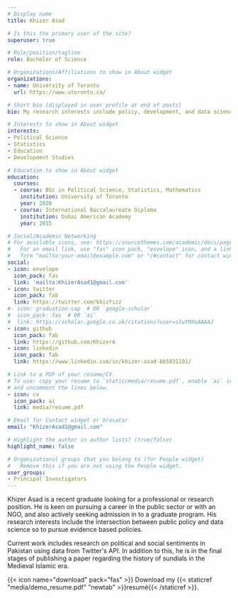 ```yaml
---
# Display name
title: Khizer Asad

# Is this the primary user of the site?
superuser: true

# Role/position/tagline
role: Bachelor of Science

# Organizations/Affiliations to show in About widget
organizations:
- name: University of Toronto
  url: https://www.utoronto.ca/

# Short bio (displayed in user profile at end of posts)
bio: My research interests include policy, development, and data science.

# Interests to show in About widget
interests:
- Political Science
- Statistics
- Education
- Development Studies

# Education to show in About widget
education:
  courses:
  - course: BSc in Political Science, Statistics, Mathematics
    institution: University of Toronto
    year: 2020
  - course: International Baccalaureate Diploma
    institution: Dubai American Academy
    year: 2015

# Social/Academic Networking
# For available icons, see: https://sourcethemes.com/academic/docs/page-builder/#icons
#   For an email link, use "fas" icon pack, "envelope" icon, and a link in the
#   form "mailto:your-email@example.com" or "/#contact" for contact widget.
social:
- icon: envelope
  icon_pack: fas
  link: 'mailto:KhizerAsad1@gmail.com'
- icon: twitter
  icon_pack: fab
  link: https://twitter.com/khizfizz
#- icon: graduation-cap  # OR `google-scholar`
#  icon_pack: fas  # OR `ai`
#  link: https://scholar.google.co.uk/citations?user=sIwtMXoAAAAJ
- icon: github
  icon_pack: fab
  link: https://github.com/KhizerA
- icon: linkedin
  icon_pack: fab
  link: https://www.linkedin.com/in/khizer-asad-bb5831101/

# Link to a PDF of your resume/CV.
# To use: copy your resume to `static/media/resume.pdf`, enable `ai` icons in `params.toml`, 
# and uncomment the lines below.
- icon: cv
  icon_pack: ai
  link: media/resume.pdf

# Email for Contact widget or Gravatar
email: "KhizerAsad1@gmail.com"

# Highlight the author in author lists? (true/false)
highlight_name: false

# Organizational groups that you belong to (for People widget)
#   Remove this if you are not using the People widget.
user_groups:
- Principal Investigators
---
```


Khizer Asad is a recent graduate looking for a professional or research position. He is keen on pursuing a career in the public sector or with an NGO, and also actively seeking admission in to a graduate program. His research interests include the intersection between public policy and data science so to pursue evidence based policies. 

Current work includes research on political and social sentiments in Pakistan using data from Twitter's API. In addition to this, he is in the final stages of publishing a paper regarding the history of sundials in the Medieval Islamic era.  


{{< icon name="download" pack="fas" >}} Download my {{< staticref "media/demo_resume.pdf" "newtab" >}}resumé{{< /staticref >}}.

